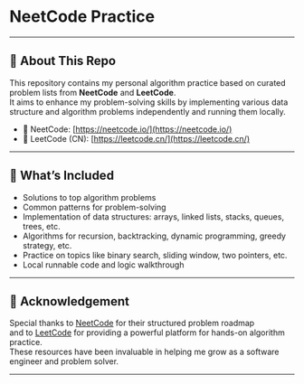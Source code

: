 # NeetCode Practice

---

## 🧠 About This Repo

This repository contains my personal algorithm practice based on curated problem lists from **NeetCode** and **LeetCode**.  
It aims to enhance my problem-solving skills by implementing various data structure and algorithm problems independently and running them locally.

- 🔗 NeetCode: [https://neetcode.io/](https://neetcode.io/)
- 🔗 LeetCode (CN): [https://leetcode.cn/](https://leetcode.cn/)

---

## 🧩 What’s Included

- Solutions to top algorithm problems
- Common patterns for problem-solving
- Implementation of data structures: arrays, linked lists, stacks, queues, trees, etc.
- Algorithms for recursion, backtracking, dynamic programming, greedy strategy, etc.
- Practice on topics like binary search, sliding window, two pointers, etc.
- Local runnable code and logic walkthrough

---

## 🙌 Acknowledgement

Special thanks to [NeetCode](https://neetcode.io/) for their structured problem roadmap  
and to [LeetCode](https://leetcode.cn/) for providing a powerful platform for hands-on algorithm practice.  
These resources have been invaluable in helping me grow as a software engineer and problem solver.

---